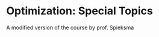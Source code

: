 Optimization: Special Topics
============================
A modified version of the course by prof. Spieksma
